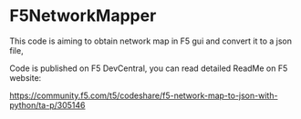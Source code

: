 # F5NetworkMapper
This code is aiming to obtain network map in F5 gui and convert it to a json file,

Code is published on F5 DevCentral, you can read detailed ReadMe on F5 website:

https://community.f5.com/t5/codeshare/f5-network-map-to-json-with-python/ta-p/305146


